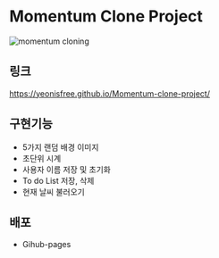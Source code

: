# Momentum Clone Project
![momentum cloning](https://user-images.githubusercontent.com/68737910/193024152-523603c5-e2f6-4c6c-a0e1-4a460431a590.png)
## 링크
https://yeonisfree.github.io/Momentum-clone-project/
## 구현기능
* 5가지 랜덤 배경 이미지
* 초단위 시계
* 사용자 이름 저장 및 초기화
* To do List 저장, 삭제
* 현재 날씨 불러오기

## 배포
* Gihub-pages
